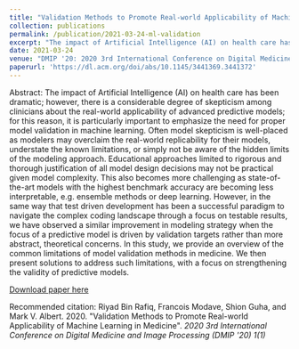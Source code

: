 ```yaml
---
title: "Validation Methods to Promote Real-world Applicability of Machine Learning in Medicine"
collection: publications
permalink: /publication/2021-03-24-ml-validation
excerpt: "The impact of Artificial Intelligence (AI) on health care has been dramatic; however, there is a considerable degree of skepticism among clinicians about the real-world applicability of advanced predictive models; for this reason, it is particularly important to emphasize the need for proper model validation in machine learning."
date: 2021-03-24
venue: "DMIP '20: 2020 3rd International Conference on Digital Medicine and Image Processing"
paperurl: 'https://dl.acm.org/doi/abs/10.1145/3441369.3441372'
---
```

Abstract: The impact of Artificial Intelligence (AI) on health care has been dramatic; however, there is a considerable degree of skepticism among clinicians about the real-world applicability of advanced predictive models; for this reason, it is particularly important to emphasize the need for proper model validation in machine learning. Often model skepticism is well-placed as modelers may overclaim the real-world replicability for their models, understate the known limitations, or simply not be aware of the hidden limits of the modeling approach. Educational approaches limited to rigorous and thorough justification of all model design decisions may not be practical given model complexity. This also becomes more challenging as state-of-the-art models with the highest benchmark accuracy are becoming less interpretable, e.g. ensemble methods or deep learning. However, in the same way that test driven development has been a successful paradigm to navigate the complex coding landscape through a focus on testable results, we have observed a similar improvement in modeling strategy when the focus of a predictive model is driven by validation targets rather than more abstract, theoretical concerns. In this study, we provide an overview of the common limitations of model validation methods in medicine. We then present solutions to address such limitations, with a focus on strengthening the validity of predictive models.

[Download paper here](http://academicpages.github.io/files/3441369.3441372.pdf)

Recommended citation: Riyad Bin Rafiq, Francois Modave, Shion Guha, and Mark V. Albert. 2020. "Validation Methods to Promote Real-world Applicability of Machine Learning in Medicine". <i> 2020 3rd International Conference on Digital Medicine and Image Processing (DMIP '20) <i> 1(1)

